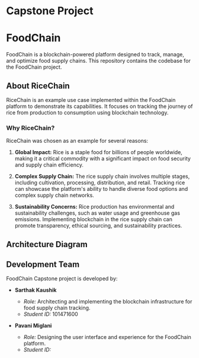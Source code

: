 # Capstone Project 

# FoodChain

FoodChain is a blockchain-powered platform designed to track, manage, and optimize food supply chains. This repository contains the codebase for the FoodChain project.

## About RiceChain

RiceChain is an example use case implemented within the FoodChain platform to demonstrate its capabilities. It focuses on tracking the journey of rice from production to consumption using blockchain technology.

### Why RiceChain?

RiceChain was chosen as an example for several reasons:

1. **Global Impact:** Rice is a staple food for billions of people worldwide, making it a critical commodity with a significant impact on food security and supply chain efficiency.

2. **Complex Supply Chain:** The rice supply chain involves multiple stages, including cultivation, processing, distribution, and retail. Tracking rice can showcase the platform's ability to handle diverse food options and complex supply chain networks.

3. **Sustainability Concerns:** Rice production has environmental and sustainability challenges, such as water usage and greenhouse gas emissions. Implementing blockchain in the rice supply chain can promote transparency, ethical sourcing, and sustainability practices.

## Architecture Diagram


## Development Team

FoodChain Capstone project is developed by:

- **Sarthak Kaushik** 
  - *Role:* Architecting and implementing the blockchain infrastructure for food supply chain tracking.
  - *Student ID:* 101471600

- **Pavani Miglani** 
  - *Role:* Designing the user interface and experience for the FoodChain platform.
  - *Student ID:* 





